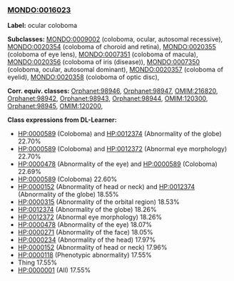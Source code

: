 
### [MONDO:0016023](http://purl.obolibrary.org/obo/MONDO_0016023)
**Label:** ocular coloboma

**Subclasses:** [MONDO:0009002](http://purl.obolibrary.org/obo/MONDO_0009002) (coloboma, ocular, autosomal recessive), [MONDO:0020354](http://purl.obolibrary.org/obo/MONDO_0020354) (coloboma of choroid and retina), [MONDO:0020355](http://purl.obolibrary.org/obo/MONDO_0020355) (coloboma of eye lens), [MONDO:0007351](http://purl.obolibrary.org/obo/MONDO_0007351) (coloboma of macula), [MONDO:0020356](http://purl.obolibrary.org/obo/MONDO_0020356) (coloboma of iris (disease)), [MONDO:0007350](http://purl.obolibrary.org/obo/MONDO_0007350) (coloboma, ocular, autosomal dominant), [MONDO:0020357](http://purl.obolibrary.org/obo/MONDO_0020357) (coloboma of eyelid), [MONDO:0020358](http://purl.obolibrary.org/obo/MONDO_0020358) (coloboma of optic disc), 

**Corr. equiv. classes:** [Orphanet:98946](http://www.orpha.net/ORDO/Orphanet_98946), [Orphanet:98947](http://www.orpha.net/ORDO/Orphanet_98947), [OMIM:216820](http://purl.obolibrary.org/obo/OMIM_216820), [Orphanet:98942](http://www.orpha.net/ORDO/Orphanet_98942), [Orphanet:98943](http://www.orpha.net/ORDO/Orphanet_98943), [Orphanet:98944](http://www.orpha.net/ORDO/Orphanet_98944), [OMIM:120300](http://purl.obolibrary.org/obo/OMIM_120300), [Orphanet:98945](http://www.orpha.net/ORDO/Orphanet_98945), [OMIM:120200](http://purl.obolibrary.org/obo/OMIM_120200), 

**Class expressions from DL-Learner:**

- [HP:0000589](http://purl.obolibrary.org/obo/HP_0000589) (Coloboma) and [HP:0012374](http://purl.obolibrary.org/obo/HP_0012374) (Abnormality of the globe) 22.70%
- [HP:0000589](http://purl.obolibrary.org/obo/HP_0000589) (Coloboma) and [HP:0012372](http://purl.obolibrary.org/obo/HP_0012372) (Abnormal eye morphology) 22.70%
- [HP:0000478](http://purl.obolibrary.org/obo/HP_0000478) (Abnormality of the eye) and [HP:0000589](http://purl.obolibrary.org/obo/HP_0000589) (Coloboma) 22.69%
- [HP:0000589](http://purl.obolibrary.org/obo/HP_0000589) (Coloboma) 22.60%
- [HP:0000152](http://purl.obolibrary.org/obo/HP_0000152) (Abnormality of head or neck) and [HP:0012374](http://purl.obolibrary.org/obo/HP_0012374) (Abnormality of the globe) 18.55%
- [HP:0000315](http://purl.obolibrary.org/obo/HP_0000315) (Abnormality of the orbital region) 18.53%
- [HP:0012374](http://purl.obolibrary.org/obo/HP_0012374) (Abnormality of the globe) 18.26%
- [HP:0012372](http://purl.obolibrary.org/obo/HP_0012372) (Abnormal eye morphology) 18.26%
- [HP:0000478](http://purl.obolibrary.org/obo/HP_0000478) (Abnormality of the eye) 18.07%
- [HP:0000271](http://purl.obolibrary.org/obo/HP_0000271) (Abnormality of the face) 18.05%
- [HP:0000234](http://purl.obolibrary.org/obo/HP_0000234) (Abnormality of the head) 17.97%
- [HP:0000152](http://purl.obolibrary.org/obo/HP_0000152) (Abnormality of head or neck) 17.96%
- [HP:0000118](http://purl.obolibrary.org/obo/HP_0000118) (Phenotypic abnormality) 17.55%
- Thing 17.55%
- [HP:0000001](http://purl.obolibrary.org/obo/HP_0000001) (All) 17.55%


